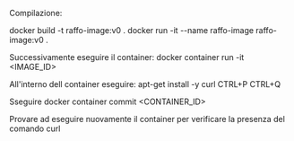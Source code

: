 Compilazione:

docker build -t raffo-image:v0 .
docker run -it --name raffo-image raffo-image:v0 .

Successivamente eseguire il container:
docker container run -it <IMAGE_ID>

All'interno dell container eseguire:
apt-get install -y curl
CTRL+P CTRL+Q

Sseguire 
docker container commit <CONTAINER_ID>

Provare ad eseguire nuovamente il container per verificare la presenza del comando curl
